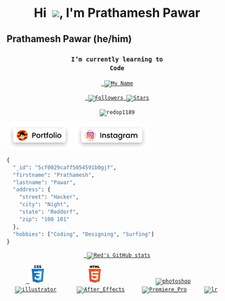 <h1 align="center">Hi  &nbsp;<a href="https://avipatilweb.me/"><img src="https://raw.githubusercontent.com/avipatilpro/avipatilpro/master/Hi.gif" width="48px"></a>, I'm Prathamesh Pawar</h1>

## Prathamesh Pawar (he/him)

<code><h3 align="center">I’m currently learning to Code</h3></code>

<p align="center"><code><a href="https://github.com/Redop1189/"> <img src="https://img.shields.io/badge/Name-Redop1189%20-orange" alt="My Name"/></a></code></p>

<p align="center"><code><a href="https://github.com/Redop1189/"> <img src="https://img.shields.io/github/followers/Redop1189?style=social" alt="Followers"/></a><a href="https://github.com/Redop1189/"> <img src="https://img.shields.io/github/stars/Redop1189?style=social" alt="Stars"/></a></code></p>

<p align="center"><code> <img src="https://komarev.com/ghpvc/?username=redop1189&label=Profile%20views&color=0e75b6&style=flat" alt="redop1189" /> </code></p>

<a title="Portfolio, Prathamesh Pawar" href="https://prathameshpawar.vercel.app/"><img alt="My portfolio, Prathamesh Pawar" src="img/portfolio.png" height="60" /></a> <a title="Instagram" href="https://www.instagram.com/prathameshpawar1189/"><img alt="Instagram" src="img/instagram.png" height="60" /></a>

```python
{
  "_id": "5cf0029caff5054591b0gjf",
  "firstname": "Prathamesh",
  "lastname": "Pawar",
  "address": {
    "street": "Hacker",
    "city": "Night",
    "state": "Reddorf",
    "zip": "100 101"
  },
  "hobbies": ["Coding", "Designing", "Surfing"]
}
```
<!---
[![about](img/Redop1189.svg)](https://github.com/Redop1189/)
[![Red's GitHub stats](https://github-readme-stats.vercel.app/api?username=Redop1189&show_icons=true&theme=gruvbox)](https://github.com/Redop1189/)--->

<p align="center">  <!---<code><a href="https://github.com/Redop1189/"> <img src="img/Redop1189.svg" alt="about" width="330"/></a></code>---> <code><a href="https://github.com/Redop1189/" target="_blank"> <img src="https://github-readme-stats.vercel.app/api?username=Redop1189&show_icons=true&theme=gruvbox" alt="Red's GitHub stats"/></a></code>  </p>

<p align="center"> 
<code><a href="https://www.w3schools.com/css/" target="_blank"> <img src="https://raw.githubusercontent.com/devicons/devicon/master/icons/css3/css3-original-wordmark.svg" alt="css3" width="40" height="40"/></a>          </code>&nbsp;<code>  <a href="https://www.w3.org/html/" target="_blank"><img src="https://raw.githubusercontent.com/devicons/devicon/master/icons/html5/html5-original-wordmark.svg" alt="html5" width="40" height="40"/></a>   </code>&nbsp;<code>             <a href="https://www.adobe.com/in/products/photoshop.html" target="_blank"><img src="https://upload.wikimedia.org/wikipedia/commons/a/af/Adobe_Photoshop_CC_icon.svg" alt="photoshop" width="40" height="40"/></a>     </code>&nbsp;<code>        <a href="https://www.adobe.com/in/products/illustrator.html" target="_blank"><img src="https://upload.wikimedia.org/wikipedia/commons/f/fb/Adobe_Illustrator_CC_icon.svg" alt="illustrator" width="40" height="40"/></a>     </code>&nbsp;<code> <a href="https://www.adobe.com/in/products/aftereffects.html" target="_blank"><img src="https://upload.wikimedia.org/wikipedia/commons/c/cb/Adobe_After_Effects_CC_icon.svg" alt="After_Effects" width="40" height="40"/></a>     </code>&nbsp;<code><a href="https://www.adobe.com/in/products/premiere.html" target="_blank"><img src="https://upload.wikimedia.org/wikipedia/commons/4/40/Adobe_Premiere_Pro_CC_icon.svg" alt="Premiere_Pro" width="40" height="40"/></a>     </code>&nbsp;<code><a href="https://www.adobe.com/in/products/photoshop-lightroom.html" target="_blank"><img src="https://upload.wikimedia.org/wikipedia/commons/b/b6/Adobe_Photoshop_Lightroom_CC_logo.svg" alt="lr" width="40" height="40"/></a></code>&nbsp;</p>
